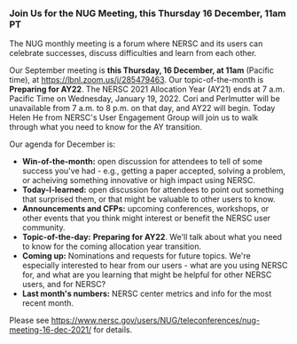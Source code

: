 ### Join Us for the NUG Meeting, this Thursday 16 December, 11am PT

The NUG monthly meeting is a forum where NERSC and its users can
celebrate successes, discuss difficulties and learn from each other. 

Our September meeting is **this Thursday, 16 December, at 11am** (Pacific time),
at <https://lbnl.zoom.us/j/285479463>. Our topic-of-the-month is 
**Preparing for AY22**. The NERSC 2021 Allocation Year (AY21) ends at 7 a.m. Pacific 
Time on Wednesday, January 19, 2022. Cori and Perlmutter will be unavailable from 
7 a.m. to 8 p.m. on that day, and AY22 will begin. Today Helen He from NERSC's
User Engagement Group will join us to walk through what you need to know for 
the AY transition.

Our agenda for December is:

- **Win-of-the-month:** open discussion for attendees to tell of some 
  success you've had - e.g., getting a paper accepted, solving a problem, 
  or acheiving something innovative or high impact using NERSC.
- **Today-I-learned:** open discussion for attendees to point out something 
  that surprised them, or that might be valuable to other users to know.
- **Announcements and CFPs:** upcoming conferences, workshops, or other events
  that you think might interest or benefit the NERSC user community.
- **Topic-of-the-day:** **Preparing for AY22**. We'll talk about what you need
  to know for the coming allocation year transition.
- **Coming up:** Nominations and requests for future topics. We're
  especially interested to hear from our users - what are you using
  NERSC for, and what are you learning that might be helpful for other
  NERSC users, and for NERSC?
- **Last month's numbers:** NERSC center metrics and info for the most recent 
  month.

Please see <https://www.nersc.gov/users/NUG/teleconferences/nug-meeting-16-dec-2021/>
for details.
